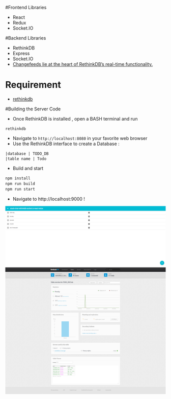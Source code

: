 #Frontend Libraries
* React
* Redux
* Socket.IO

#Backend Libraries
* RethinkDB
* Express
* Socket.IO
* [Changefeeds lie at the heart of RethinkDB’s real-time functionality.](https://rethinkdb.com/docs/changefeeds/javascript/)
# Requirement
* [rethinkdb](https://rethinkdb.com/)

#Building the Server Code

* Once RethinkDB is installed , open a BASH terminal and run
```
rethinkdb
```
* Navigate to `http://localhost:8080` in your favorite web browser
* Use the RethinkDB interface to create a Database :
```text
|database | TODO_DB 
|table name | Todo
```

* Build and start
```bash
npm install
npm run build
npm run start
```

* Navigate to http://localhost:9000 !

![APP](./app.png)
![DB](./db.png)